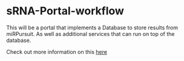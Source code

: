 # sRNA-Portal-workflow
This will be a portal that implements a Database to store results from miRPursuit. As well as additional services that can run on top of the database.

Check out more information on this <a href="https://github.com/forestbiotech-lab/sRNA-Portal-workflow/blob/master/sRNAportal.pdf"/>here</a>
